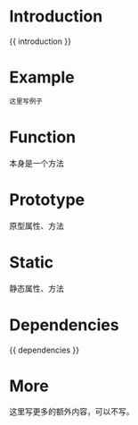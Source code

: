 # Introduction
{{ introduction }}





# Example
```js
这里写例子
```




# Function
本身是一个方法





# Prototype
原型属性、方法






# Static
静态属性、方法







# Dependencies
{{ dependencies }}





# More
这里写更多的额外内容，可以不写。


